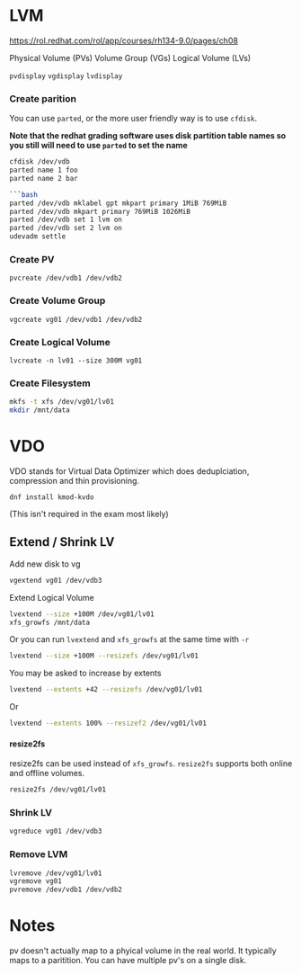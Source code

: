 # LVM

https://rol.redhat.com/rol/app/courses/rh134-9.0/pages/ch08

Physical Volume (PVs)
Volume Group (VGs)
Logical Volume (LVs)


`pvdisplay`
`vgdisplay`
`lvdisplay`


### Create parition

You can use `parted`, or the more user friendly way is to use `cfdisk`. 

**Note that the redhat grading software uses disk partition table names so you still will need to use `parted` to set the name**

```bash
cfdisk /dev/vdb
parted name 1 foo
parted name 2 bar

```bash
parted /dev/vdb mklabel gpt mkpart primary 1MiB 769MiB
parted /dev/vdb mkpart primary 769MiB 1026MiB
parted /dev/vdb set 1 lvm on
parted /dev/vdb set 2 lvm on
udevadm settle
```

### Create PV

`pvcreate /dev/vdb1 /dev/vdb2`

### Create Volume Group

`vgcreate vg01 /dev/vdb1 /dev/vdb2`

### Create Logical Volume

`lvcreate -n lv01 --size 300M vg01`

### Create Filesystem

```bash
mkfs -t xfs /dev/vg01/lv01
mkdir /mnt/data
```

# VDO

VDO stands for Virtual Data Optimizer which does deduplciation, compression and thin provisioning. 

`dnf install kmod-kvdo`

(This isn't required in the exam most likely)

## Extend / Shrink LV

Add new disk to vg
```bash
vgextend vg01 /dev/vdb3
```

Extend Logical Volume

```bash
lvextend --size +100M /dev/vg01/lv01
xfs_growfs /mnt/data
```

Or you can run `lvextend` and `xfs_growfs` at the same time with `-r`

```bash
lvextend --size +100M --resizefs /dev/vg01/lv01
```

You may be asked to increase by extents

```bash
lvextend --extents +42 --resizefs /dev/vg01/lv01
```

Or

```bash
lvextend --extents 100% --resizef2 /dev/vg01/lv01
```

#### resize2fs

resize2fs can be used instead of `xfs_growfs`. `resize2fs` supports both online and offline volumes. 

```bash
resize2fs /dev/vg01/lv01
```

### Shrink LV

```bash
vgreduce vg01 /dev/vdb3
```

### Remove LVM

```bash
lvremove /dev/vg01/lv01
vgremove vg01
pvremove /dev/vdb1 /dev/vdb2
```

# Notes

pv doesn't actually map to a phyical volume in the real world. It typically maps to a paritition. You can have multiple pv's on a single disk.
